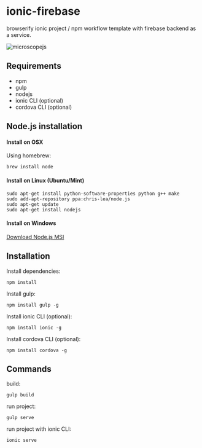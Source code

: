 # ionic-firebase

 browserify ionic project / npm workflow template with firebase backend as a service. 

![microscopejs](https://avatars0.githubusercontent.com/u/13710913?v=3&s=200)

Requirements
------------

* npm
* gulp
* nodejs
* ionic CLI (optional)
* cordova CLI (optional)

Node.js installation
--------------------

#### Install on OSX

Using homebrew:

	brew install node

#### Install on Linux (Ubuntu/Mint)

	sudo apt-get install python-software-properties python g++ make
	sudo add-apt-repository ppa:chris-lea/node.js
	sudo apt-get update
	sudo apt-get install nodejs

#### Install on Windows

[Download Node.js MSI](http://nodejs.org/download/)

Installation
------------

Install dependencies:

	npm install
	
Install gulp:

	npm install gulp -g
	
Install ionic CLI (optional):

	npm install ionic -g
	
Install cordova CLI (optional):

	npm install cordova -g

Commands
--------
	
build:

	gulp build
	
run project:

	gulp serve
	
run project with ionic CLI:

	ionic serve